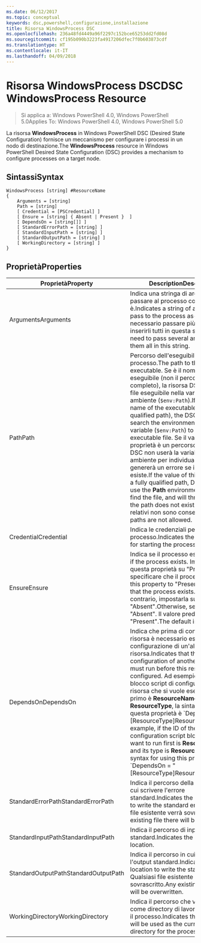 ```yaml
---
ms.date: 06/12/2017
ms.topic: conceptual
keywords: dsc,powershell,configurazione,installazione
title: Risorsa WindowsProcess DSC
ms.openlocfilehash: 236a48fd4449a96f2297c152bce65253dd2fd08d
ms.sourcegitcommit: cf195b090b3223fa4917206dfec7f0b603873cdf
ms.translationtype: HT
ms.contentlocale: it-IT
ms.lasthandoff: 04/09/2018
---
```

# <a name="dsc-windowsprocess-resource"></a><span data-ttu-id="72c27-103">Risorsa WindowsProcess DSC</span><span class="sxs-lookup"><span data-stu-id="72c27-103">DSC WindowsProcess Resource</span></span>

> <span data-ttu-id="72c27-104">Si applica a: Windows PowerShell 4.0, Windows PowerShell 5.0</span><span class="sxs-lookup"><span data-stu-id="72c27-104">Applies To: Windows PowerShell 4.0, Windows PowerShell 5.0</span></span>

<span data-ttu-id="72c27-105">La risorsa **WindowsProcess** in Windows PowerShell DSC (Desired State Configuration) fornisce un meccanismo per configurare i processi in un nodo di destinazione.</span><span class="sxs-lookup"><span data-stu-id="72c27-105">The **WindowsProcess** resource in Windows PowerShell Desired State Configuration (DSC) provides a mechanism to configure processes on a target node.</span></span>

## <a name="syntax"></a><span data-ttu-id="72c27-106">Sintassi</span><span class="sxs-lookup"><span data-stu-id="72c27-106">Syntax</span></span>

```
WindowsProcess [string] #ResourceName
{
    Arguments = [string]
    Path = [string]
    [ Credential = [PSCredential] ]
    [ Ensure = [string] { Absent | Present }  ]
    [ DependsOn = [string[]] ]
    [ StandardErrorPath = [string] ]
    [ StandardInputPath = [string] ]
    [ StandardOutputPath = [string] ]
    [ WorkingDirectory = [string] ]
}
```

## <a name="properties"></a><span data-ttu-id="72c27-107">Proprietà</span><span class="sxs-lookup"><span data-stu-id="72c27-107">Properties</span></span>
|  <span data-ttu-id="72c27-108">Proprietà</span><span class="sxs-lookup"><span data-stu-id="72c27-108">Property</span></span>  |  <span data-ttu-id="72c27-109">Description</span><span class="sxs-lookup"><span data-stu-id="72c27-109">Description</span></span>   |
|---|---|
| <span data-ttu-id="72c27-110">Arguments</span><span class="sxs-lookup"><span data-stu-id="72c27-110">Arguments</span></span>| <span data-ttu-id="72c27-111">Indica una stringa di argomenti da passare al processo come è.</span><span class="sxs-lookup"><span data-stu-id="72c27-111">Indicates a string of arguments to pass to the process as-is.</span></span> <span data-ttu-id="72c27-112">Se è necessario passare più argomenti, inserirli tutti in questa stringa.</span><span class="sxs-lookup"><span data-stu-id="72c27-112">If you need to pass several arguments, put them all in this string.</span></span>|
| <span data-ttu-id="72c27-113">Path</span><span class="sxs-lookup"><span data-stu-id="72c27-113">Path</span></span>| <span data-ttu-id="72c27-114">Percorso dell'eseguibile del processo.</span><span class="sxs-lookup"><span data-stu-id="72c27-114">The path to the process executable.</span></span> <span data-ttu-id="72c27-115">Se è il nome del file eseguibile (non il percorso completo), la risorsa DSC cercherà il file eseguibile nella variabile **Path** di ambiente (`$env:Path`).</span><span class="sxs-lookup"><span data-stu-id="72c27-115">If this the file name of the executable (not the fully qualified path), the DSC resource will search the environment **Path** variable (`$env:Path`) to find the executable file.</span></span> <span data-ttu-id="72c27-116">Se il valore di questa proprietà è un percorso completo, DSC non userà la variabile **Path** di ambiente per individuare il file e genererà un errore se il percorso non esiste.</span><span class="sxs-lookup"><span data-stu-id="72c27-116">If the value of this property is a fully qualified path, DSC will not use the **Path** environment variable to find the file, and will throw an error if the path does not exist.</span></span> <span data-ttu-id="72c27-117">I percorsi relativi non sono consentiti.</span><span class="sxs-lookup"><span data-stu-id="72c27-117">Relative paths are not allowed.</span></span>|
| <span data-ttu-id="72c27-118">Credential</span><span class="sxs-lookup"><span data-stu-id="72c27-118">Credential</span></span>| <span data-ttu-id="72c27-119">Indica le credenziali per l'avvio del processo.</span><span class="sxs-lookup"><span data-stu-id="72c27-119">Indicates the credentials for starting the process.</span></span>|
| <span data-ttu-id="72c27-120">Ensure</span><span class="sxs-lookup"><span data-stu-id="72c27-120">Ensure</span></span>| <span data-ttu-id="72c27-121">Indica se il processo esiste.</span><span class="sxs-lookup"><span data-stu-id="72c27-121">Indicates if the process exists.</span></span> <span data-ttu-id="72c27-122">Impostare questa proprietà su "Present" per specificare che il processo esiste.</span><span class="sxs-lookup"><span data-stu-id="72c27-122">Set this property to "Present" to ensure that the process exists.</span></span> <span data-ttu-id="72c27-123">In caso contrario, impostarla su "Absent".</span><span class="sxs-lookup"><span data-stu-id="72c27-123">Otherwise, set it to "Absent".</span></span> <span data-ttu-id="72c27-124">Il valore predefinito è "Present".</span><span class="sxs-lookup"><span data-stu-id="72c27-124">The default is "Present".</span></span>|
| <span data-ttu-id="72c27-125">DependsOn</span><span class="sxs-lookup"><span data-stu-id="72c27-125">DependsOn</span></span> | <span data-ttu-id="72c27-126">Indica che prima di configurare la risorsa è necessario eseguire la configurazione di un'altra risorsa.</span><span class="sxs-lookup"><span data-stu-id="72c27-126">Indicates that the configuration of another resource must run before this resource is configured.</span></span> <span data-ttu-id="72c27-127">Ad esempio, se l'ID del blocco script di configurazione della risorsa che si vuole eseguire per primo è __ResourceName__ e il tipo è __ResourceType__, la sintassi per usare questa proprietà è \`DependsOn = "[ResourceType]ResourceName"\`\`.</span><span class="sxs-lookup"><span data-stu-id="72c27-127">For example, if the ID of the resource configuration script block that you want to run first is __ResourceName__ and its type is __ResourceType__, the syntax for using this property is \`DependsOn = "[ResourceType]ResourceName"\`\` .</span></span>|
| <span data-ttu-id="72c27-128">StandardErrorPath</span><span class="sxs-lookup"><span data-stu-id="72c27-128">StandardErrorPath</span></span>| <span data-ttu-id="72c27-129">Indica il percorso della directory in cui scrivere l'errore standard.</span><span class="sxs-lookup"><span data-stu-id="72c27-129">Indicates the directory path to write the standard error.</span></span> <span data-ttu-id="72c27-130">Qualsiasi file esistente verrà sovrascritto.</span><span class="sxs-lookup"><span data-stu-id="72c27-130">Any existing file there will be overwritten.</span></span>|
| <span data-ttu-id="72c27-131">StandardInputPath</span><span class="sxs-lookup"><span data-stu-id="72c27-131">StandardInputPath</span></span>| <span data-ttu-id="72c27-132">Indica il percorso di input standard.</span><span class="sxs-lookup"><span data-stu-id="72c27-132">Indicates the standard input location.</span></span>|
| <span data-ttu-id="72c27-133">StandardOutputPath</span><span class="sxs-lookup"><span data-stu-id="72c27-133">StandardOutputPath</span></span>| <span data-ttu-id="72c27-134">Indica il percorso in cui scrivere l'output standard.</span><span class="sxs-lookup"><span data-stu-id="72c27-134">Indicates the location to write the standard output.</span></span> <span data-ttu-id="72c27-135">Qualsiasi file esistente verrà sovrascritto.</span><span class="sxs-lookup"><span data-stu-id="72c27-135">Any existing file there will be overwritten.</span></span>|
| <span data-ttu-id="72c27-136">WorkingDirectory</span><span class="sxs-lookup"><span data-stu-id="72c27-136">WorkingDirectory</span></span>| <span data-ttu-id="72c27-137">Indica il percorso che verrà usato come directory di lavoro corrente per il processo.</span><span class="sxs-lookup"><span data-stu-id="72c27-137">Indicates the location that will be used as the current working directory for the process.</span></span>|